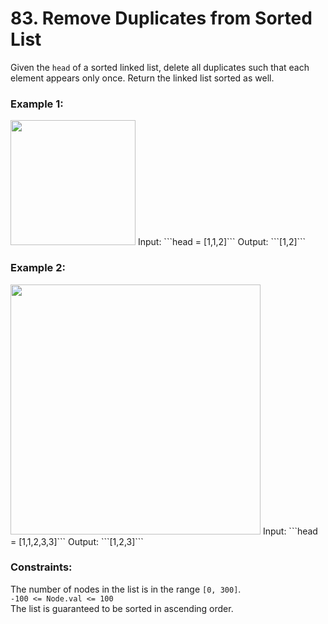 # 83. Remove Duplicates from Sorted List   
   
Given the ```head``` of a sorted linked list, delete all duplicates such that each element appears only once. Return the linked list sorted as well.   
   
   
### **Example 1:**   
<img src='https://assets.leetcode.com/uploads/2021/01/04/list1.jpg' width= '200px'>    
Input: ```head = [1,1,2]```    
Output: ```[1,2]```   
   
### **Example 2:**   
<img src='https://assets.leetcode.com/uploads/2021/01/04/list2.jpg' width='400px'>    
Input: ```head = [1,1,2,3,3]```    
Output: ```[1,2,3]```   
    
   
### **Constraints:**   
   
The number of nodes in the list is in the range ```[0, 300]```.   
```-100 <= Node.val <= 100```   
The list is guaranteed to be sorted in ascending order.   